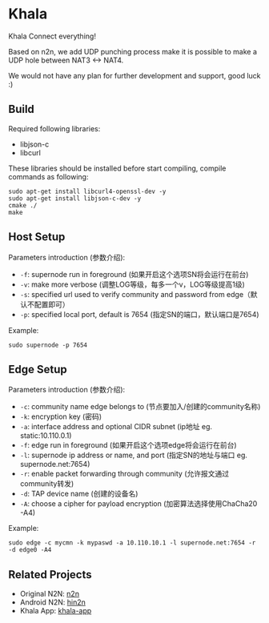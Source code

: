 # Khala
Khala Connect everything!


Based on n2n, we add UDP punching process make it is possible to make a UDP hole between NAT3 <-> NAT4.


We would not have any plan for further development and support, good luck :)

## Build

Required following libraries:
- libjson-c
- libcurl

These libraries should be installed before start compiling, compile commands as following:
```
sudo apt-get install libcurl4-openssl-dev -y
sudo apt-get install libjson-c-dev -y
cmake ./
make
```

## Host Setup

Parameters introduction (参数介绍):
- `-f`: supernode run in foreground (如果开启这个选项SN将会运行在前台) 
- `-v`: make more verbose (调整LOG等级，每多一个v，LOG等级提高1级)
- `-s`: specified url used to verify community and password from edge（默认不配置即可）
- `-p`: specified local port, default is 7654 (指定SN的端口，默认端口是7654)

Example:
```
sudo supernode -p 7654
```

## Edge Setup

Parameters introduction (参数介绍):
- `-c`: community name edge belongs to (节点要加入/创建的community名称)
- `-k`: encryption key (密码)
- `-a`: interface address and optional CIDR subnet (ip地址 eg. static:10.110.0.1)
- `-f`: edge run in foreground (如果开启这个选项edge将会运行在前台) 
- `-l`: supernode ip address or name, and port (指定SN的地址与端口 eg. supernode.net:7654)
- `-r`: enable packet forwarding through community (允许报文通过community转发)
- `-d`: TAP device name (创建的设备名)
- `-A`: choose a cipher for payload encryption (加密算法选择使用ChaCha20 -A4)

Example:
```
sudo edge -c mycmn -k mypaswd -a 10.110.10.1 -l supernode.net:7654 -r -d edge0 -A4
```

## Related Projects
 - Original N2N: [n2n](https://github.com/ntop/n2n)
 - Android N2N: [hin2n](https://github.com/switch-iot/hin2n)
 - Khala App: [khala-app](git@github.com:sgzlin5/khala-app.git)
